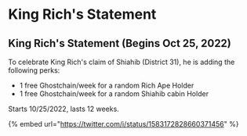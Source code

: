 # King Rich's Statement

## King Rich's Statement (Begins Oct 25, 2022)

To celebrate King Rich's claim of Shiahib (District 31), he is adding the following perks:

* 1 free Ghostchain/week for a random Rich Ape Holder
* 1 free Ghostchain/week for a random Shiahib cabin Holder

Starts 10/25/2022, lasts 12 weeks.

{% embed url="https://twitter.com/i/status/1583172828660371456" %}
